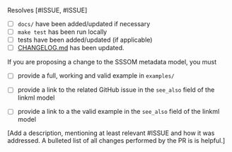 Resolves [#ISSUE, #ISSUE]

- [ ] `docs/` have been added/updated if necessary
- [ ] `make test` has been run locally
- [ ] tests have been added/updated (if applicable)
- [ ] [CHANGELOG.md](https://github.com/mapping-commons/sssom/blob/master/CHANGELOG.md) has been updated.

If you are proposing a change to the SSSOM metadata model, you must 

- [ ] provide a full, working and valid example in `examples/`
- [ ] provide a link to the related GitHub issue in the `see_also` field of the linkml model
- [ ] provide a link to a the valid example in the `see_also` field of the linkml model


[Add a description, mentioning at least relevant #ISSUE and how it was addressed. A bulleted list of all changes performed by the PR is is helpful.]
